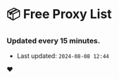 # :package: Free Proxy List
### Updated every 15 minutes.

- Last updated: `2024-08-08 12:44`

:heart:
